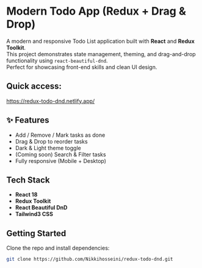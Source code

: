 #  Modern Todo App (Redux + Drag & Drop)

A modern and responsive Todo List application built with **React** and **Redux Toolkit**.  
This project demonstrates state management, theming, and drag-and-drop functionality using `react-beautiful-dnd`.  
Perfect for showcasing front-end skills and clean UI design.

## Quick access:
https://redux-todo-dnd.netlify.app/

## ✨ Features
-  Add / Remove / Mark tasks as done  
-  Drag & Drop to reorder tasks  
-  Dark & Light theme toggle  
-  (Coming soon) Search & Filter tasks  
-  Fully responsive (Mobile + Desktop)

##  Tech Stack
- **React 18**
- **Redux Toolkit**
- **React Beautiful DnD**
- **Tailwind3 CSS**

##  Getting Started
Clone the repo and install dependencies:

```bash
git clone https://github.com/Nikkihosseini/redux-todo-dnd.git

